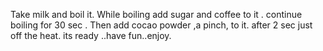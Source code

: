 Take milk and boil it. While boiling add sugar and coffee to it . continue boiling for 30 sec . Then add cocao powder ,a pinch, to it. after 2 sec just off the heat. its ready ..have fun..enjoy.
